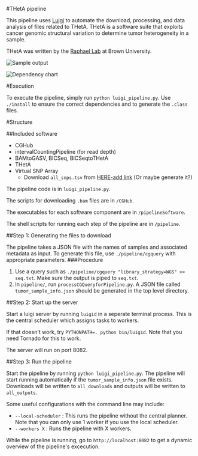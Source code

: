 #THetA pipeline

This pipeline uses [Luigi](https://github.com/spotify/luigi) to automate the download, processing, and data analysis of files related to THetA. THetA is a software suite that exploits cancer genomic structural variation to determine tumor heterogeneity in a sample. 

THetA was written by the [Raphael Lab](http://compbio.cs.brown.edu/) at Brown University.

![Sample output](/path/to/image)

![Dependency chart](/path/to/image)

#Execution

To execute the pipeline, simply run `python luigi_pipeline.py`. Use `./install` to ensure the correct dependencies and to generate the `.class` files.

#Structure

##Included software
+ CGHub
+ intervalCountingPipeline (for read depth)
+ BAMtoGASV, BICSeq, BICSeqtoTHetA
+ THetA
+ Virtual SNP Array
	+ Download `all_snps.tsv` from [HERE-add link](some/link) (Or maybe generate it?)

The pipeline code is in `luigi_pipeline.py`. 

The scripts for downloading `.bam` files are in `/CGHub`.

The executables for each software component are in `/pipelineSoftware`.

The shell scripts for running each step of the pipeline are in `/pipeline`. 

##Step 1: Generating the files to download

The pipeline takes a JSON file with the names of samples and associated metadata as input. To generate this file, use `./pipeline/cgquery` with appropriate parameters.
###Procedure
1. Use a query such as `./pipeline/cgquery "library_strategy=WGS" >> seq.txt`. Make sure the output is piped to `seq.txt`.
2. In `pipeline/`, run `processCGQueryforPipeline.py`. A JSON file called `tumor_sample_info.json` should be generated in the top level directory.

##Step 2: Start up the server

Start a luigi server by running `luigid` in a seperate terminal process. This is the central scheduler which assigns tasks to workers.

If that doesn't work, try `PYTHONPATH=. python bin/luigid`. Note that you need Tornado for this to work. 

The server will run on port 8082.

##Step 3: Run the pipeline

Start the pipeline by running `python luigi_pipeline.py`. The pipeline will start running automatically if the `tumor_sample_info.json` file exists. Downloads will be written to `all_downloads` and outputs will be written to `all_outputs`. 

Some useful configurations with the command line may include:

+ `--local-scheduler` : This runs the pipeline without the central planner. Note that you can only use 1 worker if you use the local scheduler.
+ `--workers X` : Runs the pipeline with X workers.

While the pipeline is running, go to `http://localhost:8082` to get a dynamic overview of the pipeline's excecution.






